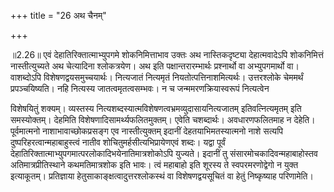 +++
title = "26 अथ चैनम्"

+++
  
  
॥2.26॥ एवं देहातिरिक्तात्माभ्युपगमे शोकनिमित्ताभाव उक्तः अथ
नास्तिकदृष्ट्या देहात्मवादेऽपि शोकनिमित्तं नास्तीत्युच्यते अथ चेत्यादिना
श्लोकत्रयेण। अथ इति पक्षान्तरारम्भार्थः प्रश्नार्थो वा अभ्युपगमार्थो वा।
वाशब्दोऽपि विशेषणद्वयसमुच्चयार्थः। नित्यजातं नित्यमृतं
नियतोत्पत्तिनाशमित्यर्थः। उत्तरश्लोके चेममर्थं प्रपञ्चयिष्यति। नहि
नित्यस्य जातत्वमृतत्वसम्भवः। न च जन्ममरणक्रियास्वरूपं नित्यत्वेन  
  
विशेषयितुं शक्यम्। व्यस्तस्य
नित्यशब्दस्यात्मविशेषणत्वभ्रमव्युदासायनित्यजातम् इतिवत्नित्यमृतम् इति
समस्योक्तम्। देहमिति विशेषणादिसामर्थ्यफलितमुक्तम्। एवेति चशब्दार्थः।
अवधारणफलितमाह न देहेति। पूर्वमात्मनो नाशाभावाच्छोकप्रसङ्ग एव
नास्तीत्युक्तम् इदानीं देहतयाभिमतस्यात्मनो नाशे सत्यपि
दुष्परिहरत्वान्महाबाहुस्त्वं नातीव शोचितुमर्हसीत्यभिप्रायेणएवं शब्दः।
यद्वा पूर्वं देहातिरिक्तात्माभ्युपगमात्परलोकादिभयेनातिमात्रशोकोऽपि
युज्यते। इदानीं तु संसारमोचकादिवन्महाबाहोस्तव अतिमात्रप्रीतिस्थाने
कथमतिमात्रशोक इति भावः। त्वं महाबाहो इति शूरस्य ते स्वपरमरणोद्वेगो न
युक्त इत्याकूतम्। प्रतिज्ञाया हेतुसाकाङ्क्षत्वादुत्तरश्लोकस्थं वा
विशेषणद्वयसूचितं वा हेतुं निष्कृष्याह परिणामेति।  
  
  
  
